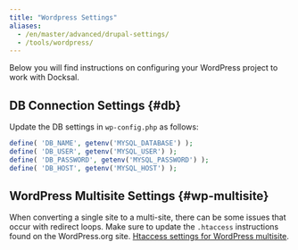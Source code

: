 ```yaml
---
title: "Wordpress Settings"
aliases:
  - /en/master/advanced/drupal-settings/
  - /tools/wordpress/
---
```


Below you will find instructions on configuring your WordPress project to work with Docksal.

## DB Connection Settings {#db}

Update the DB settings in `wp-config.php` as follows:

```php
define( 'DB_NAME', getenv('MYSQL_DATABASE') );
define( 'DB_USER', getenv('MYSQL_USER') );
define( 'DB_PASSWORD', getenv('MYSQL_PASSWORD') );
define( 'DB_HOST', getenv('MYSQL_HOST') );
```

## WordPress Multisite Settings {#wp-multisite}

When converting a single site to a multi-site, there can be some issues that occur with 
redirect loops. Make sure to update the `.htaccess` instructions found on the WordPress.org
site. [Htaccess settings for WordPress multisite](https://wordpress.org/support/article/htaccess/#multisite).
